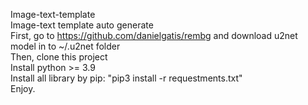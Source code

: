 Image-text-template </br>
Image-text template auto generate </br>
First, go to https://github.com/danielgatis/rembg and download u2net model in to ~/.u2net folder </br>
Then, clone this project </br>
Install python >= 3.9 </br>
Install all library by pip: "pip3 install -r requestments.txt" </br>
Enjoy.